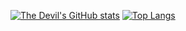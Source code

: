 [![The Devil's GitHub stats](https://github-readme-stats.vercel.app/api?username=satanic-santa)](https://github.com/anuraghazra/github-readme-stats)
[![Top Langs](https://github-readme-stats.vercel.app/api/top-langs/?username=satanic-santa&layout=compact)](https://github.com/anuraghazra/github-readme-stats)
<!--
**satanic-santa/satanic-santa** is a ✨ _special_ ✨ repository because its `README.md` (this file) appears on your GitHub profile.

Here are some ideas to get you started:

- 🔭 I’m currently working on ...
- 🌱 I’m currently learning ...
- 👯 I’m looking to collaborate on ...
- 🤔 I’m looking for help with ...
- 💬 Ask me about ...
- 📫 How to reach me: ...
- 😄 Pronouns: ...
- ⚡ Fun fact: ...
-->
